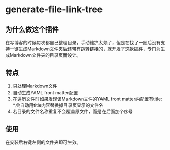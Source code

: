 # generate-file-link-tree

## 为什么做这个插件

在写博客的时候每次都自己整理目录，手动维护太烦了，但是在找了一圈后没有支持一键生成Markdown文件夹后还带有跳转链接的，就开发了这款插件，专门为生成Markdown文件夹的目录页而设计。

## 特点

1. 只处理Markdown文件
2. 自动生成YAML front matter配置
3. 在遍历文件时如果发现该Markdown文件的YAML front matter内配置有title: *,会自动用title内容替换掉目录页显示的文件名
4. 若目录的文件名称重复不会覆盖原文件，而是在后面加个序号

## 使用

在安装后右键左侧的文件夹即可生效。
